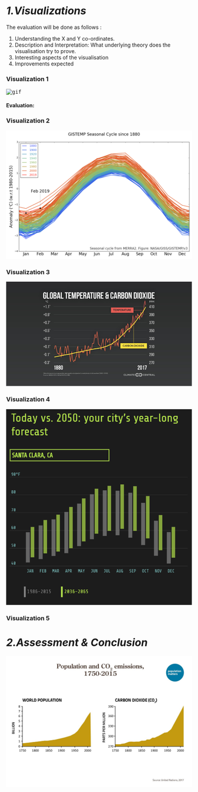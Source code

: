 # *1.Visualizations*
The evaluation will be done as follows :
1. Understanding the X and Y co-ordinates. 
2. Description and Interpretation: What underlying theory does the visualisation try to prove.
3. Interesting aspects of the visualisation
4. Improvements expected 
### Visualization 1

<kbd>![gif](images/3.gif)</kbd>

#### Evaluation:

### Visualization 2

<kbd>![png](images/4.png)</kbd>




### Visualization 3
<kbd>![png](images/6.png)</kbd>



### Visualization 4

<kbd>![png](images/5.PNG)</kbd>

### Visualization 5



# *2.Assessment & Conclusion*
<kbd>![img](images/2.jpg)</kbd>